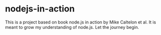 # nodejs-in-action
This is a project based on book node.js in action by Mike Caltelon et al. It is meant to grow my understanding of node.js. Let the journey begin.
